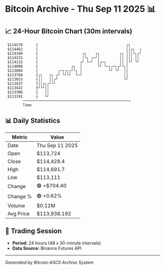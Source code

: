 # Bitcoin Archive - Thu Sep 11 2025 📊

## 📈 24-Hour Bitcoin Chart (30m intervals)

```
 $114578      ┤                                        ┌┐      
 $114462      ┤                                        ││┌┐  ┌ 
 $114346      ┤                    ┌┐    ┌┐         ┌┐ │││└┐┌┘ 
 $114231      ┤                    │└┐ ┌─┘│         ││ │││ ││  
 $114115      ┤                   ┌┘ └─┘  │┌─┐      ││ │└┘ └┘  
 $114000      ┤               ┌┐  │       └┘ └─┐┌─┐┌┘└┐│       
 $113884      ┤         ┌─┐┌┐┌┘└┐ │            └┘ └┘  ││       
 $113768      ┤┌┐   ┌┐ ┌┘ └┘└┘  └─┘                   ││       
 $113653      ┤││   ││┌┘                              └┘       
 $113537      ┤││┌┐┌┘└┘                                        
 $113422      ┼┘└┘││                                           
 $113306      ┤   ││                                           
 $113191      ┤   └┘                                           
        ────────────────────────────────────────────────→
        Time
```

## 📊 Daily Statistics

| Metric | Value |
|--------|-------|
| Date | Thu Sep 11 2025 |
| Open | $113,724 |
| Close | $114,428.4 |
| High | $114,691.7 |
| Low | $113,111 |
| Change | 🟢 +$704.40 |
| Change % | 🟢 +0.62% |
| Volume | $0.12M |
| Avg Price | $113,938.192 |

## 📅 Trading Session

- **Period:** 24 hours (48 x 30-minute intervals)
- **Data Source:** Binance Futures API

---
*Generated by Bitcoin-ASCII Archive System*
